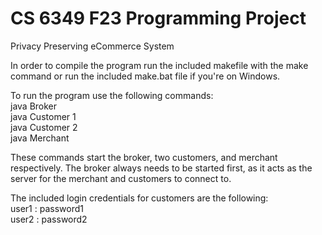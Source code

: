 # CS 6349 F23 Programming Project
Privacy Preserving eCommerce System

In order to compile the program run the included makefile with the make command or run the included make.bat file if you're on Windows.

To run the program use the following commands:  
	java Broker  
	java Customer 1  
	java Customer 2  
	java Merchant  
	
These commands start the broker, two customers, and merchant respectively. The broker always needs to be started first, as it acts as the server for the merchant and customers to connect to.

The included login credentials for customers are the following:  
	user1 : password1  
	user2 : password2
